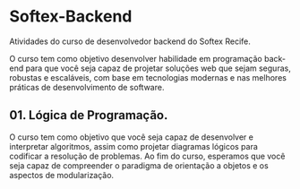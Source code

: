 # Softex-Backend
Atividades do curso de desenvolvedor backend do Softex Recife.

O curso tem como objetivo desenvolver habilidade em programação back-end para que você seja capaz de projetar soluções web que sejam seguras, robustas e  escaláveis, com base em tecnologias modernas e nas melhores práticas de desenvolvimento de software.

## 01. Lógica de Programação.

 O curso tem como objetivo que você seja capaz de desenvolver e interpretar algoritmos, assim como projetar diagramas lógicos para codificar a resolução de problemas. Ao fim do curso, esperamos que você seja capaz de compreender o paradigma de orientação a objetos e os aspectos de modularização. 
